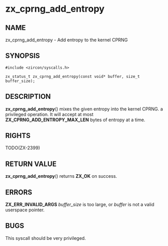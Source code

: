 # zx_cprng_add_entropy

## NAME

zx_cprng_add_entropy - Add entropy to the kernel CPRNG

## SYNOPSIS

```
#include <zircon/syscalls.h>

zx_status_t zx_cprng_add_entropy(const void* buffer, size_t buffer_size);
```

## DESCRIPTION

**zx_cprng_add_entropy**() mixes the given entropy into the kernel CPRNG.
a privileged operation.  It will accept at most **ZX_CPRNG_ADD_ENTROPY_MAX_LEN**
bytes of entropy at a time.

## RIGHTS

TODO(ZX-2399)

## RETURN VALUE

**zx_cprng_add_entropy**() returns **ZX_OK** on success.

## ERRORS

**ZX_ERR_INVALID_ARGS** *buffer_size* is too large, or *buffer* is not a valid
userspace pointer.

## BUGS

This syscall should be very privileged.
